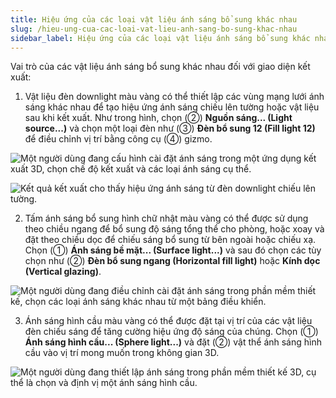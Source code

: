 ```yaml
---
title: Hiệu ứng của các loại vật liệu ánh sáng bổ sung khác nhau
slug: /hieu-ung-cua-cac-loai-vat-lieu-anh-sang-bo-sung-khac-nhau
sidebar_label: Hiệu ứng của các loại vật liệu ánh sáng bổ sung khác nhau
---
```


Vai trò của các vật liệu ánh sáng bổ sung khác nhau đối với giao diện kết xuất:

1. Vật liệu đèn downlight màu vàng có thể thiết lập các vùng mạng lưới ánh sáng khác nhau để tạo hiệu ứng ánh sáng chiếu lên tường hoặc vật liệu sau khi kết xuất. Như trong hình, chọn (②) **Nguồn sáng... (Light source...)** và chọn một loại đèn như (③) **Đèn bổ sung 12 (Fill light 12)** để điều chỉnh vị trí bằng công cụ (④) gizmo.

![Một người dùng đang cấu hình cài đặt ánh sáng trong một ứng dụng kết xuất 3D, chọn chế độ kết xuất và các loại ánh sáng cụ thể.](https://storage.googleapis.com/jegavn_kb/images/149c95f8-be81-4f83-94d7-0585b5394c29.png)

![Kết quả kết xuất cho thấy hiệu ứng ánh sáng từ đèn downlight chiếu lên tường.](https://storage.googleapis.com/jegavn_kb/images/ad27d48b-0840-47cd-9915-40c4b32bad99.png)

2. Tấm ánh sáng bổ sung hình chữ nhật màu vàng có thể được sử dụng theo chiều ngang để bổ sung độ sáng tổng thể cho phòng, hoặc xoay và đặt theo chiều dọc để chiếu sáng bổ sung từ bên ngoài hoặc chiếu xạ. Chọn (①) **Ánh sáng bề mặt... (Surface light...)** và sau đó chọn các tùy chọn như (②) **Đèn bổ sung ngang (Horizontal fill light)** hoặc **Kính dọc (Vertical glazing)**.

![Một người dùng đang điều chỉnh cài đặt ánh sáng trong phần mềm thiết kế, chọn các loại ánh sáng khác nhau từ một bảng điều khiển.](https://storage.googleapis.com/jegavn_kb/images/35e951bf-903c-4daf-89c4-bc8126ae01ac.png)

3. Ánh sáng hình cầu màu vàng có thể được đặt tại vị trí của các vật liệu đèn chiếu sáng để tăng cường hiệu ứng độ sáng của chúng. Chọn (①) **Ánh sáng hình cầu... (Sphere light...)** và đặt (②) vật thể ánh sáng hình cầu vào vị trí mong muốn trong không gian 3D.

![Một người dùng đang thiết lập ánh sáng trong phần mềm thiết kế 3D, cụ thể là chọn và định vị một ánh sáng hình cầu.](https://storage.googleapis.com/jegavn_kb/images/0fa6b3f1-ed8d-4963-8f1a-78d750c3dfda.png)